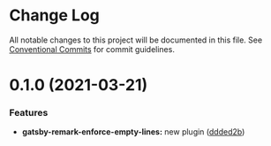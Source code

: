 # Change Log

All notable changes to this project will be documented in this file.
See [Conventional Commits](https://conventionalcommits.org) for commit guidelines.

# 0.1.0 (2021-03-21)


### Features

* **gatsby-remark-enforce-empty-lines:** new plugin ([ddded2b](https://github.com/adaltas/remark-gatsby-plugins/commit/ddded2be5f545db03eed43a3c6346345d5441a34))
